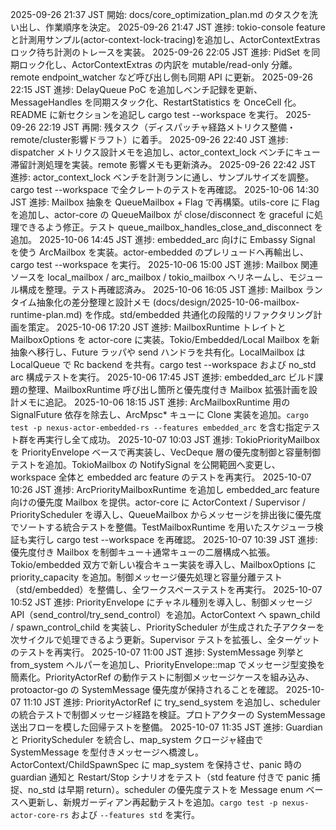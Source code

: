 2025-09-26 21:37 JST 開始: docs/core_optimization_plan.md のタスクを洗い出し、作業順序を決定。
2025-09-26 21:47 JST 進捗: tokio-console feature と計測用サンプル(actor-context-lock-tracing)を追加し、ActorContextExtras ロック待ち計測のトレースを実装。
2025-09-26 22:05 JST 進捗: PidSet を同期ロック化し、ActorContextExtras の内訳を mutable/read-only 分離。remote endpoint_watcher など呼び出し側も同期 API に更新。
2025-09-26 22:15 JST 進捗: DelayQueue PoC を追加しベンチ記録を更新、MessageHandles を同期スタック化、RestartStatistics を OnceCell 化。README に新セクションを追記し cargo test --workspace を実行。
2025-09-26 22:19 JST 再開: 残タスク（ディスパッチャ経路メトリクス整備・remote/cluster影響ドラフト）に着手。
2025-09-26 22:40 JST 進捗: dispatcher メトリクス設計メモを追加し、actor_context_lock ベンチにキュー滞留計測処理を実装。remote 影響メモも更新済み。
2025-09-26 22:42 JST 進捗: actor_context_lock ベンチを計測ランに通し、サンプルサイズを調整。cargo test --workspace で全クレートのテストを再確認。
2025-10-06 14:30 JST 進捗: Mailbox 抽象を QueueMailbox + Flag で再構築。utils-core に Flag を追加し、actor-core の QueueMailbox が close/disconnect を graceful に処理できるよう修正。テスト queue_mailbox_handles_close_and_disconnect を追加。
2025-10-06 14:45 JST 進捗: embedded_arc 向けに Embassy Signal を使う ArcMailbox を実装。actor-embedded のプレリュードへ再輸出し、cargo test --workspace を実行。
2025-10-06 15:00 JST 進捗: Mailbox 関連ソースを local_mailbox / arc_mailbox / tokio_mailbox へリネームし、モジュール構成を整理。テスト再確認済み。
2025-10-06 16:05 JST 進捗: Mailbox ランタイム抽象化の差分整理と設計メモ (docs/design/2025-10-06-mailbox-runtime-plan.md) を作成。std/embedded 共通化の段階的リファクタリング計画を策定。
2025-10-06 17:20 JST 進捗: MailboxRuntime トレイトと MailboxOptions を actor-core に実装。Tokio/Embedded/Local Mailbox を新抽象へ移行し、Future ラッパや send ハンドラを共有化。LocalMailbox は LocalQueue で Rc backend を共有。cargo test --workspace および no_std arc 構成テストを実行。
2025-10-06 17:45 JST 進捗: embedded_arc ビルド課題の整理、MailboxRuntime 呼び出し箇所と優先度付き Mailbox 拡張計画を設計メモに追記。
2025-10-06 18:15 JST 進捗: ArcMailboxRuntime 用の SignalFuture 依存を除去し、ArcMpsc* キューに Clone 実装を追加。`cargo test -p nexus-actor-embedded-rs --features embedded_arc` を含む指定テスト群を再実行し全て成功。
2025-10-07 10:03 JST 進捗: TokioPriorityMailbox を PriorityEnvelope ベースで再実装し、VecDeque 層の優先度制御と容量制御テストを追加。TokioMailbox の NotifySignal を公開範囲へ変更し、workspace 全体と embedded arc feature のテストを再実行。
2025-10-07 10:26 JST 進捗: ArcPriorityMailboxRuntime を追加し embedded_arc feature 向けの優先度 Mailbox を提供。actor-core に ActorContext / Supervisor / PriorityScheduler を導入し、QueueMailbox からメッセージを排出後に優先度でソートする統合テストを整備。TestMailboxRuntime を用いたスケジューラ検証も実行し cargo test --workspace を再確認。
2025-10-07 10:39 JST 進捗: 優先度付き Mailbox を制御キュー＋通常キューの二層構成へ拡張。Tokio/embedded 双方で新しい複合キュー実装を導入し、MailboxOptions に priority_capacity を追加。制御メッセージ優先処理と容量分離テスト（std/embedded）を整備し、全ワークスペーステストを再実行。
2025-10-07 10:52 JST 進捗: PriorityEnvelope にチャネル種別を導入し、制御メッセージ API（send_control/try_send_control）を追加。ActorContext へ spawn_child / spawn_control_child を実装し、PriorityScheduler が生成された子アクターを次サイクルで処理できるよう更新。Supervisor テストを拡張し、全ターゲットのテストを再実行。
2025-10-07 11:00 JST 進捗: SystemMessage 列挙と from_system ヘルパーを追加し、PriorityEnvelope::map でメッセージ型変換を簡素化。PriorityActorRef の動作テストに制御メッセージケースを組み込み、protoactor-go の SystemMessage 優先度が保持されることを確認。
2025-10-07 11:10 JST 進捗: PriorityActorRef<SystemMessage> に try_send_system を追加し、scheduler の統合テストで制御メッセージ経路を検証。プロトアクターの SystemMessage 送出フローを模した回帰テストを整備。
2025-10-07 11:35 JST 進捗: Guardian と PriorityScheduler を統合し、map_system クロージャ経由で SystemMessage を型付きメッセージへ橋渡し。ActorContext/ChildSpawnSpec に map_system を保持させ、panic 時の guardian 通知と Restart/Stop シナリオをテスト（std feature 付きで panic 捕捉、no_std は早期 return）。scheduler の優先度テストを Message enum ベースへ更新し、新規ガーディアン再起動テストを追加。`cargo test -p nexus-actor-core-rs` および `--features std` を実行。
